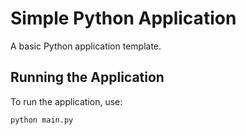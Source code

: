 # Simple Python Application

A basic Python application template.

## Running the Application

To run the application, use:

```bash
python main.py
```
